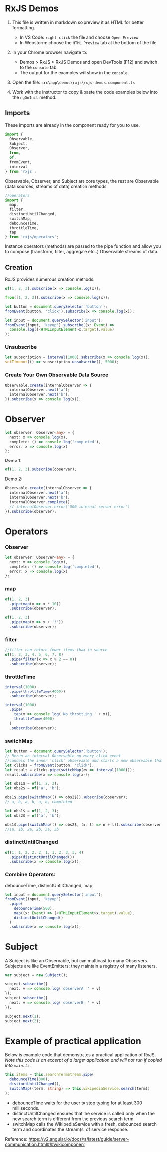 # RxJS Demos

1.  This file is written in markdown so preview it as HTML for better formatting.

    - In VS Code: `right click` the file and choose `Open Preview`
    - In Webstorm: choose the `HTML Preview` tab at the bottom of the file

1.  In your Chrome browser navigate to:
    - Demos > RxJS > RxJS Demos and open DevTools (F12) and switch to the `console` tab
    - The output for the examples will show in the `console`.
1.  Open the file: `src\app\demos\rxjs\rxjs-demos.component.ts`
1.  Work with the instructor to copy & paste the code examples below into the `ngOnInit` method.

## Imports

These imports are already in the component ready for you to use.

```ts
import {
  Observable,
  Subject,
  Observer,
  from,
  of,
  fromEvent,
  interval
} from 'rxjs';
```

Observable, Observer, and Subject are core types, the rest are Observable (data sources, streams of data) creation methods.

```ts
//operators
import {
  map,
  filter,
  distinctUntilChanged,
  switchMap,
  debounceTime,
  throttleTime,
  tap
} from 'rxjs/operators';
```

Instance operators (methods) are passed to the pipe function and allow you to compose (transform, filter, aggregate etc..)
Observable streams of data.

## Creation

RxJS provides numerous creation methods.

```ts
of(1, 2, 3).subscribe(x => console.log(x));
```

```ts
from([1, 2, 3]).subscribe(x => console.log(x));
```

```ts
let button = document.querySelector('button');
fromEvent(button, 'click').subscribe(x => console.log(x));
```

```ts
let input = document.querySelector('input');
fromEvent(input, 'keyup').subscribe((x: Event) =>
  console.log((<HTMLInputElement>x.target).value)
);
```

### Unsubscribe

```ts
let subscription = interval(1000).subscribe(x => console.log(x));
setTimeout(() => subscription.unsubscribe(), 5000);
```

### Create Your Own Observable Data Source

```ts
Observable.create(internalObserver => {
  internalObserver.next('a');
  internalObserver.next('b');
}).subscribe(x => console.log(x));
```

# Observer

```ts
let observer: Observer<any> = {
  next: x => console.log(x),
  complete: () => console.log('completed'),
  error: x => console.log(x)
};
```

Demo 1:

```ts
of(1, 2, 3).subscribe(observer);
```

Demo 2:

```ts
Observable.create(internalObserver => {
  internalObserver.next('a');
  internalObserver.next('b');
  internalObserver.complete();
  // internalObserver.error('500 internal server error')
}).subscribe(observer);
```

# Operators

### Observer

```ts
let observer: Observer<any> = {
  next: x => console.log(x),
  complete: () => console.log('completed'),
  error: x => console.log(x)
};
```

### map

```ts
of(1, 2, 3)
  .pipe(map(x => x * 10))
  .subscribe(observer);
```

```ts
of(1, 2, 3)
  .pipe(map(x => x + '!'))
  .subscribe(observer);
```

### filter

```ts
//filter can return fewer items than in source
of(1, 2, 3, 4, 5, 6, 7, 8)
  .pipe(filter(x => x % 2 == 0))
  .subscribe(observer);
```

### throttleTime

```ts
interval(1000)
  .pipe(throttleTime(4000))
  .subscribe(observer);
```

```ts
interval(1000)
  .pipe(
    tap(x => console.log('No throttling ' + x)),
    throttleTime(4000)
  )
  .subscribe(observer);
```

### switchMap

```ts
let button = document.querySelector('button');
// Rerun an interval Observable on every click event
//cancels the inner 'click' observable and starts a new observable that runs on a one second interval
let clicks = fromEvent(button, 'click');
let result = clicks.pipe(switchMap(ev => interval(1000)));
result.subscribe(x => console.log(x));
```

```ts
let obs1$ = of(1, 2, 3);
let obs2$ = of('a', 'b');

obs1$.pipe(switchMap(() => obs2$)).subscribe(observer);
// a, b, a, b, a, b, completed
```

```ts
let obs1$ = of(1, 2, 3);
let obs2$ = of('a', 'b');

obs1$.pipe(switchMap(() => obs2$, (n, l) => n + l)).subscribe(observer);
//1a, 1b, 2a, 2b, 3a, 3b
```

### distinctUntilChanged

```ts
of(1, 1, 2, 2, 2, 1, 1, 2, 3, 3, 4)
  .pipe(distinctUntilChanged())
  .subscribe(x => console.log(x));
```

### Combine Operators:

debounceTime, distinctUntilChanged, map

```ts
let input = document.querySelector('input');
fromEvent(input, 'keyup')
  .pipe(
    debounceTime(500),
    map((x: Event) => (<HTMLInputElement>x.target).value),
    distinctUntilChanged()
  )
  .subscribe(x => console.log(x));
```

# Subject

A Subject is like an Observable, but can multicast to many Observers. Subjects are like EventEmitters: they maintain a registry of many listeners.

```ts
var subject = new Subject();

subject.subscribe({
  next: v => console.log('observerA: ' + v)
});
subject.subscribe({
  next: v => console.log('observerB: ' + v)
});

subject.next(1);
subject.next(2);
```

# Example of practical application

Below is example code that demonstrates a practical application of RxJS.
_Note this code is an excerpt of a larger application and will not run if copied into `main.ts`._

```ts
this.items = this.searchTermStream.pipe(
  debounceTime(300),
  distinctUntilChanged(),
  switchMap((term: string) => this.wikipediaService.search(term))
);
```

- debounceTime waits for the user to stop typing for at least 300 milliseconds.
- distinctUntilChanged ensures that the service is called only when the new search term is different from the previous search term.
- switchMap calls the WikipediaService with a fresh, debounced search term and coordinates the stream(s) of service response.

Reference: https://v2.angular.io/docs/ts/latest/guide/server-communication.html#!#wikicomponent
